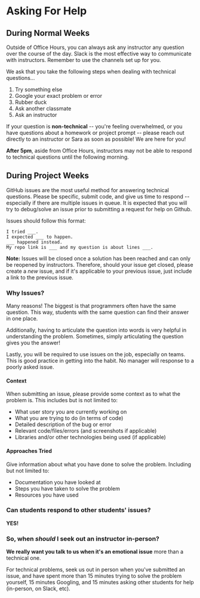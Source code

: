 # Asking For Help

## During Normal Weeks

Outside of Office Hours, you can always ask any instructor any question over the course of the day. Slack is the most effective way to communicate with instructors. Remember to use the channels set up for you.

We ask that you take the following steps when dealing with technical questions...

1. Try something else
2. Google your exact problem or error
3. Rubber duck
4. Ask another classmate
5. Ask an instructor

If your question is **non-technical** -- you're feeling overwhelmed, or you have questions about a homework or project prompt -- please reach out directly to an instructor or Sara as soon as possible! We are here for you!

**After 5pm**, aside from Office Hours, instructors may not be able to respond to technical questions until the following morning.

## During Project Weeks

GitHub issues are the most useful method for answering technical questions. Please be specific, submit code, and give us time to respond -- especially if there are multiple issues in queue. It is expected that you will try to debug/solve an issue prior to submitting a request for help on Github.

Issues should follow this format:
```
I tried ___.
I expected ___ to happen.
___ happened instead.
My repo link is ___ and my question is about lines ___.
```

**Note:** Issues will be closed once a solution has been reached and can only be reopened by instructors. Therefore, should your issue get closed, please create a *new* issue, and if it's applicable to your previous issue, just include a link to the previous issue.

### Why Issues?

Many reasons! The biggest is that programmers often have the same question. This way, students with the same question can find their answer in one place.

Additionally, having to articulate the question into words is very helpful in understanding the problem. Sometimes, simply articulating the question gives you the answer!

Lastly, you will be required to use issues on the job, especially on teams. This is good practice in getting into the habit. No manager will response to a poorly asked issue.

#### Context

When submitting an issue, please provide some context as to what the problem is. This includes but is not limited to:
- What user story you are currently working on
- What you are trying to do (in terms of code)
- Detailed description of the bug or error
- Relevant code/files/errors (and screenshots if applicable)
- Libraries and/or other technologies being used (if applicable)

#### Approaches Tried

Give information about what you have done to solve the problem. Including but not limited to:
- Documentation you have looked at
- Steps you have taken to solve the problem
- Resources you have used

### Can students respond to other students' issues?
**YES!**

### So, when *should* I seek out an instructor in-person?
**We really want you talk to us when it's an emotional issue** more than a technical one.

For technical problems, seek us out in person when you've submitted an issue, and have spent more than 15 minutes trying to solve the problem yourself, 15 minutes Googling, and 15 minutes asking other students for help (in-person, on Slack, etc).

